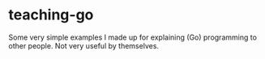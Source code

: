 # teaching-go

Some very simple examples I made up for explaining (Go) programming to
other people. Not very useful by themselves.
